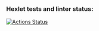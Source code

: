 ### Hexlet tests and linter status:
[![Actions Status](https://github.com/Oswald99/python-project-lvl1/workflows/hexlet-check/badge.svg)](https://github.com/Oswald99/python-project-lvl1/actions)